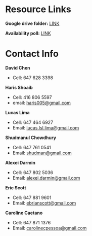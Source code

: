 # Resource Links
__Google drive folder:__ [LINK](https://drive.google.com/folderview?id=0B6edwpZAmozLX25Md0NSNHpweUU&usp=sharing)

__Availability poll:__ [LINK](http://doodle.com/maqattenc3z8xnu7)


# Contact Info

__David Chen__
* Cell: 647 628 3398

__Haris Shoaib__
* Cell: 416 806 5597
* email: haris005@gmail.com  

__Lucas Lima__
* Cell: 647 464 6927  
* Email: lucas.lsl.lima@gmail.com  

__Shudmanul Chowdhury__
* Cell: 647 761 0541
* Email: shudman@gmail.com

__Alexei Darmin__
* Cell: 647 802 5036
* Email: alexei.darmin@gmail.com

__Eric Scott__
* Cell: 647 881 9601
* Email: ebrianscott@gmail.com

__Caroline Caetano__
* Cell: 647 871 1376
* Email: carolinecpessoa@gmail.com
